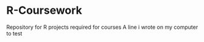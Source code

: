 # R-Coursework
Repository for R projects required for courses
A line i wrote on my computer to test
